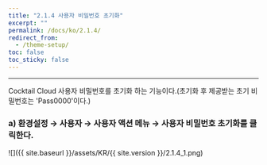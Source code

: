 ```yaml
---
title: "2.1.4 사용자 비밀번호 초기화"
excerpt: ""
permalink: /docs/ko/2.1.4/
redirect_from:
  - /theme-setup/
toc: false
toc_sticky: false
---
```


---
Cocktail Cloud 사용자 비밀번호를 초기화 하는 기능이다.\(초기화 후 제공받는 초기 비밀번호는 'Pass0000'이다.\)

### a\) 환경설정 → 사용자 → 사용자 액션 메뉴 → 사용자 비밀번호 초기화를 클릭한다.
![]({{ site.baseurl }}/assets/KR/{{ site.version }}/2.1.4_1.png)
